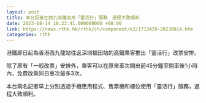 ```yaml
---
layout: post
title: 本台記者在西九高鐵站用「靈活行」服務　過程大致順利
date: 2023-08-14 18:23:41.000000000 +08:00
link: https://news.rthk.hk/rthk/ch/component/k2/1713429-20230814.htm
categories: rthk
---
```


港鐵即日起為香港西九龍站往返深圳福田站的高鐵乘客推出「靈活行」改票安排。

除了原有「一般改票」安排外，乘客可以在原來車次開出前45分鐘至開車後1小時內，免費改乘同日車次最多3次。

本台兩名記者早上分別透過手機應用程式、售票機和櫃位使用「靈活行」服務，過程大致順利。
